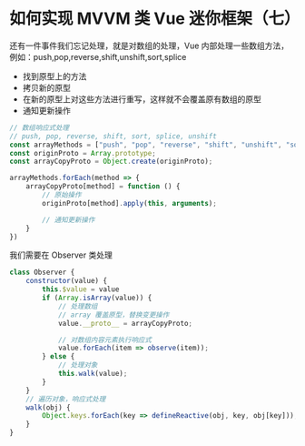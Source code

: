 # 如何实现 MVVM 类 Vue 迷你框架（七）


还有一件事件我们忘记处理，就是对数组的处理，Vue 内部处理一些数组方法，例如：push,pop,reverse,shift,unshift,sort,splice

- 找到原型上的方法
- 拷贝新的原型
- 在新的原型上对这些方法进行重写，这样就不会覆盖原有数组的原型
- 通知更新操作

```js
// 数组响应式处理
// push, pop, reverse, shift, sort, splice, unshift
const arrayMethods = ["push", "pop", "reverse", "shift", "unshift", "sort", "splice"];
const originProto = Array.prototype;
const arrayCopyProto = Object.create(originProto);

arrayMethods.forEach(method => {
    arrayCopyProto[method] = function () {
        // 原始操作
        originProto[method].apply(this, arguments);

        // 通知更新操作
    }
})
```

我们需要在 Observer 类处理

```js
class Observer {
    constructor(value) {
        this.$value = value
        if (Array.isArray(value)) {
            // 处理数组
            // array 覆盖原型，替换变更操作
            value.__proto__ = arrayCopyProto;

            // 对数组内容元素执行响应式
            value.forEach(item => observe(item));
        } else {
            // 处理对象
            this.walk(value);
        }
    }
    // 遍历对象，响应式处理
    walk(obj) {
        Object.keys.forEach(key => defineReactive(obj, key, obj[key]));
    }
}
```

